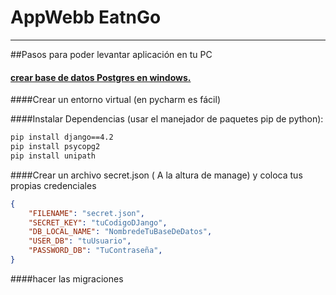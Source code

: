 # AppWebb EatnGo 

------------

##Pasos para poder levantar aplicación en tu PC

#### [crear base de datos Postgres en windows.](https://neunapp.com/contenido/crear-base-de-datos-postgres-en-windows-10-desde-sqlshell-19082 "crear base de datos Postgres en windows.")

####Crear un entorno virtual (en pycharm es fácil)

####Instalar Dependencias (usar el manejador de paquetes pip de python):

```bash
pip install django==4.2
pip install psycopg2
pip install unipath
```

####Crear un archivo secret.json ( A la altura de manage) y coloca tus propias credenciales

```json
{
    "FILENAME": "secret.json",
    "SECRET_KEY": "tuCodigoDJango",
    "DB_LOCAL_NAME": "NombredeTuBaseDeDatos",
    "USER_DB": "tuUsuario",
    "PASSWORD_DB": "TuContraseña",
}
```
####hacer las migraciones
